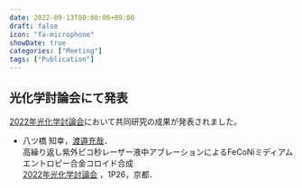 ```yaml
---
date: 2022-09-13T00:00:00+09:00
draft: false
icon: "fa-microphone"
showDate: true
categories: ["Meeting"]
tags: ["Publication"]
---
```


## 光化学討論会にて発表

[2022年光化学討論会](https://photochemistry.jp/2022/)において共同研究の成果が発表されました。

* 八ツ橋 知幸，<u>渡邉充哉</u>．  
高繰り返し紫外ピコ秒レーザー液中アブレーションによるFeCoNiミディアムエントロピー合金コロイド合成  
[2022年光化学討論会](https://photochemistry.jp/2022/) ，1P26，京都．